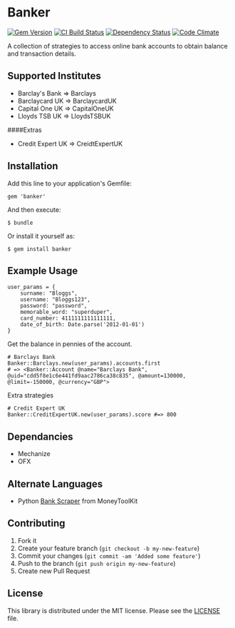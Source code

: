 # Banker 
[![Gem Version](https://badge.fury.io/rb/banker.svg)][gem_version]
[![CI Build Status](https://secure.travis-ci.org/kylewelsby/Banker.svg?branch=master)][travis] [![Dependency Status](https://gemnasium.com/kylewelsby/Banker.svg?travis)][gemnasium]
[![Code Climate](https://codeclimate.com/github/kylewelsby/Banker.svg)][code_climate]

[gem_version]:http://badge.fury.io/rb/banker
[travis]:http://travis-ci.org/kylewelsby/Banker
[gemnasium]:https://gemnasium.com/kylewelsby/Banker
[code_climate]:https://codeclimate.com/github/kylewelsby/Banker

A collection of strategies to access online bank accounts to obtain balance 
and transaction details.

## Supported Institutes

* Barclay's Bank => Barclays
* Barclaycard UK => BarclaycardUK
* Capital One UK => CapitalOneUK
* Lloyds TSB UK => LloydsTSBUK

####Extras

* Credit Expert UK => CreidtExpertUK

## Installation

Add this line to your application's Gemfile:

    gem 'banker'

And then execute:

    $ bundle

Or install it yourself as:

    $ gem install banker

## Example Usage



	user_params = {
		surname: "Bloggs",
		username: "Bloggs123",
		password: "password",
		memorable_word: "superduper",
		card_number: 4111111111111111,
		date_of_birth: Date.parse('2012-01-01')
	}

Get the balance in pennies of the account.

    # Barclays Bank
    Banker::Barclays.new(user_params).accounts.first
    # => <Banker::Account @name="Barclays Bank", @uid="cdd5f8e1c6e441fd9aac2786ca38c835", @amount=130000, @limit=-150000, @currency="GBP">


Extra strategies

    # Credit Expert UK
    Banker::CreditExpertUK.new(user_params).score #=> 800


## Dependancies

* Mechanize
* OFX

## Alternate Languages

* Python [Bank Scraper](https://github.com/MoneyToolkit/Bank-Scraper) from MoneyToolKit

## Contributing

1. Fork it
2. Create your feature branch (`git checkout -b my-new-feature`)
3. Commit your changes (`git commit -am 'Added some feature'`)
4. Push to the branch (`git push origin my-new-feature`)
5. Create new Pull Request

## License

This library is distributed under the MIT license.  Please see the [LICENSE](https://github.com/BritRuby/Banker/LICENSE.md) file.
